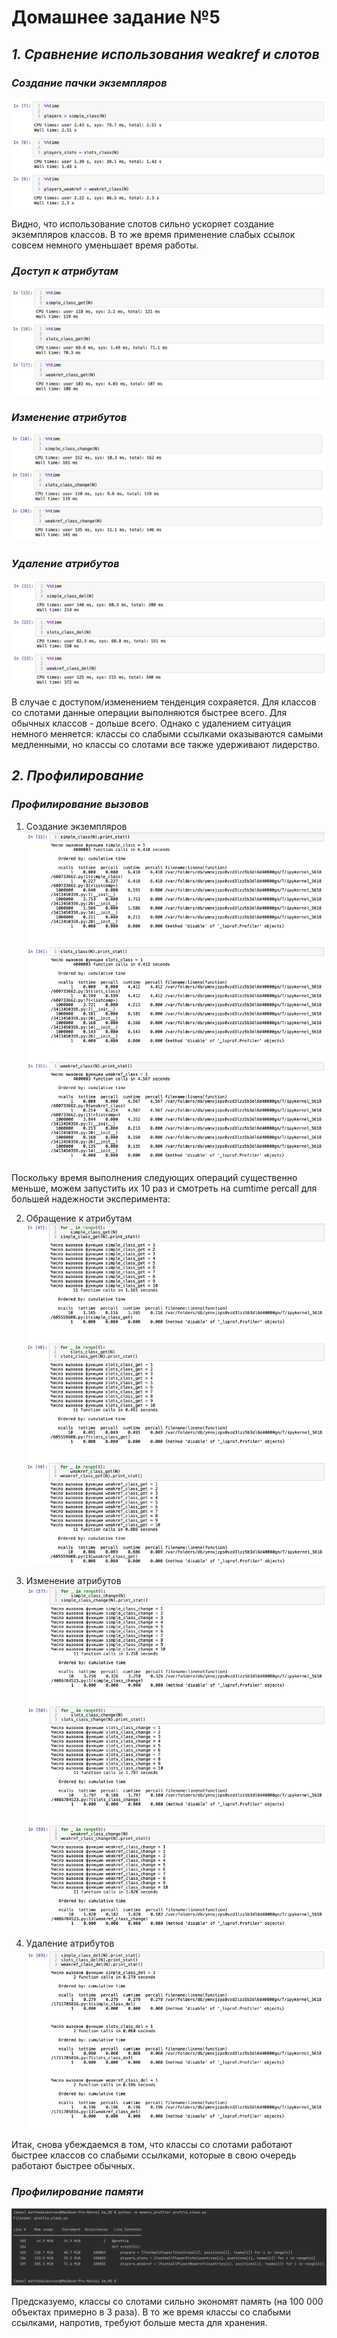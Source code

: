 **Домашнее задание  №5**
==============================

## *1. Сравнение использования weakref и слотов*

### ***Создание пачки экземпляров***

![img.png](img.png)

Видно, что использование слотов сильно ускоряет создание экземпляров классов.
В то же время применение слабых ссылок совсем немного уменьшает время работы.

### ***Доступ к атрибутам***

![img_1.png](img_1.png)

### ***Изменение атрибутов***

![img_2.png](img_2.png)

### ***Удаление атрибутов***

![img_3.png](img_3.png)

В случае с доступом/изменением тенденция сохраяется. Для классов со 
слотами данные операции выполняются быстрее всего. Для обычных классов - дольше всего.
Однако с удалением ситуация немного меняется: классы со слабыми ссылками оказываются 
самыми медленными, но классы со слотами все также удерживают лидерство.

## *2. Профилирование*

### ***Профилирование вызовов***
1. Создание экземпляров
![img_4.png](img_4.png)

Поскольку время выполнения следующих операций существенно меньше, можем запустить их 10 раз 
и смотреть на cumtime percall для большей надежности эксперимента:

2. Обращение к атрибутам
![img_5.png](img_5.png)

3. Изменение атрибутов
![img_6.png](img_6.png)

4. Удаление атрибутов
![img_7.png](img_7.png)

Итак, снова убеждаемся в том, что классы со слотами работают быстрее классов со слабыми
ссылками, которые в свою очередь работают быстрее обычных.

### ***Профилирование памяти***

![img_8.png](img_8.png)

Предсказуемо, классы со слотами сильно экономят память (на 100 000 объектах примерно в 3 раза).
В то же время классы со слабыми ссылками, напротив, требуют больше места для хранения.
